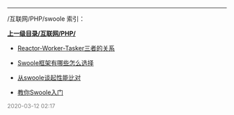 
----

/互联网/PHP/swoole 索引：


**[上一级目录/互联网/PHP/](/互联网/PHP/)**

- [Reactor-Worker-Tasker三者的关系](/互联网/PHP/swoole/Reactor-Worker-Tasker三者的关系)

- [Swoole框架有哪些怎么选择](/互联网/PHP/swoole/Swoole框架有哪些怎么选择)

- [从swoole谈起性能比对](/互联网/PHP/swoole/从swoole谈起性能比对)

- [教你Swoole入门](/互联网/PHP/swoole/教你Swoole入门)


<font size=2 color='grey'> 2020-03-12 02:17 </font>
